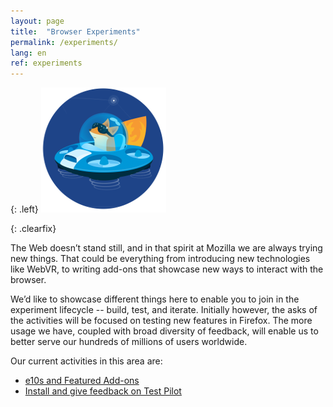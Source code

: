 ```yaml
---
layout: page
title:  "Browser Experiments"
permalink: /experiments/
lang: en
ref: experiments
---
```


{: .left}
![image](/asserts/img/test-pilot.png)

{: .clearfix}
&nbsp;

The Web doesn’t stand still, and in that spirit at Mozilla we are always trying new things. That could be everything from introducing new technologies like WebVR, to writing add-ons that showcase new ways to interact with the browser.

We’d like to showcase different things here to enable you to join in the experiment lifecycle -- build, test, and iterate. Initially however, the asks of the activities will be focused on testing new features in Firefox. The more usage we have, coupled with broad diversity of feedback, will enable us to better serve our hundreds of millions of users worldwide.

Our current activities in this area are:

* [e10s and Featured Add-ons](/experiments/e10s-addons/)
* [Install and give feedback on Test Pilot](/experiments/test-pilot/)
